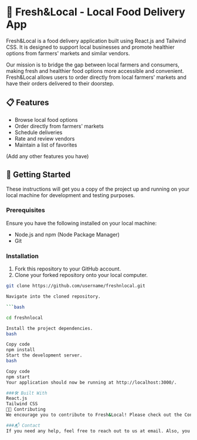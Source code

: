 # 🍎 Fresh&Local - Local Food Delivery App 

Fresh&Local is a food delivery application built using React.js and Tailwind CSS. It is designed to support local businesses and promote healthier options from farmers' markets and similar vendors.

Our mission is to bridge the gap between local farmers and consumers, making fresh and healthier food options more accessible and convenient. Fresh&Local allows users to order directly from local farmers' markets and have their orders delivered to their doorstep.

## 📋 Features

- Browse local food options 
- Order directly from farmers' markets
- Schedule deliveries 
- Rate and review vendors 
- Maintain a list of favorites

(Add any other features you have)

## 🚀 Getting Started

These instructions will get you a copy of the project up and running on your local machine for development and testing purposes.

### Prerequisites

Ensure you have the following installed on your local machine:

- Node.js and npm (Node Package Manager)
- Git


### Installation

1. Fork this repository to your GitHub account.
2. Clone your forked repository onto your local computer.

```bash
git clone https://github.com/username/freshnlocal.git

Navigate into the cloned repository.

```bash

cd freshnlocal

Install the project dependencies.
bash

Copy code
npm install
Start the development server.
bash

Copy code
npm start
Your application should now be running at http://localhost:3000/.

###🛠️ Built With
React.js
Tailwind CSS
🧑‍💻 Contributing
We encourage you to contribute to Fresh&Local! Please check out the Contributing to Fresh&Local guide for guidelines about how to proceed.

###📬 Contact
If you need any help, feel free to reach out to us at email. Also, you can create an issue via GitHub Issues.
